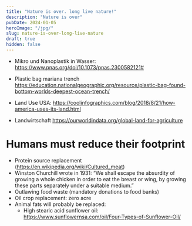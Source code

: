 ```yaml
---
title: "Nature is over. long live nature!"
description: "Nature is over"
pubDate: 2024-01-05
heroImage: "/jpg/"
slug: nature-is-over-long-live-nature
draft: true
hidden: false
---
```



* Mikro und Nanoplastik in Wasser: https://www.pnas.org/doi/10.1073/pnas.2300582121#

* Plastic bag mariana trench https://education.nationalgeographic.org/resource/plastic-bag-found-bottom-worlds-deepest-ocean-trench/ 

* Land Use USA: https://coolinfographics.com/blog/2018/8/21/how-america-uses-its-land.html 

* Landwirtschaft https://ourworldindata.org/global-land-for-agriculture 


# Humans must reduce their footprint
* Protein source replacement (https://en.wikipedia.org/wiki/Cultured_meat) 
* Winston Churchill wrote in 1931: “We shall escape the absurdity of growing a whole chicken in order to eat the breast or wing, by growing these parts separately under a suitable medium.” 
* Outlawing food waste (mandatory donations to food banks)
* Oil crop replacement: zero acre
* Animal fats will probably be replaced: 
  * High stearic acid sunflower oil: https://www.sunflowernsa.com/oil/Four-Types-of-Sunflower-Oil/